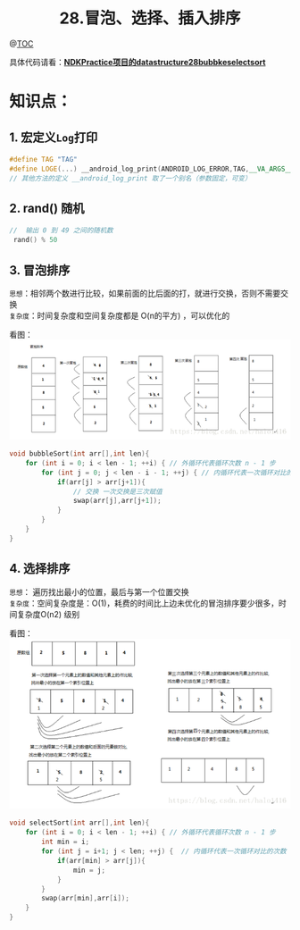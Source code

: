 # <center>28.冒泡、选择、插入排序<center>
@[TOC](数据结构和算法)

具体代码请看：**[NDKPractice项目的datastructure28bubbkeselectsort](https://github.com/EastUp/NDKPractice/tree/master/datastructure28bubbleselectsort)**

# 知识点：

## 1. 宏定义`Log`打印

```c++
#define TAG "TAG"
#define LOGE(...) __android_log_print(ANDROID_LOG_ERROR,TAG,__VA_ARGS__)
// 其他方法的定义 __android_log_print 取了一个别名（参数固定，可变）
```

## 2. rand() 随机

```c++
//  输出 0 到 49 之间的随机数
 rand() % 50
```

## 3. 冒泡排序

`思想`：相邻两个数进行比较，如果前面的比后面的打，就进行交换，否则不需要交换  
`复杂度`：时间复杂度和空间复杂度都是 O(n的平方) ，可以优化的

看图：
![](冒泡思想.png)

```c++
void bubbleSort(int arr[],int len){
    for (int i = 0; i < len - 1; ++i) { // 外循环代表循环次数 n - 1 步
        for (int j = 0; j < len - i - 1; ++j) { // 内循环代表一次循环对比的次数 n-1,n-2,n-3,1
            if(arr[j] > arr[j+1]){
                // 交换 一次交换是三次赋值
                swap(arr[j],arr[j+1]);
            }
        }
    }
}
```

## 4. 选择排序

`思想`： 遍历找出最小的位置，最后与第一个位置交换  
`复杂度`：空间复杂度是：O(1)，耗费的时间比上边未优化的冒泡排序要少很多，时间复杂度O(n2) 级别

看图：
![](选择排序思想.png)

```c++
void selectSort(int arr[],int len){
    for (int i = 0; i < len - 1; ++i) { // 外循环代表循环次数 n - 1 步
        int min = i;
        for (int j = i+1; j < len; ++j) {  // 内循环代表一次循环对比的次数
            if(arr[min] > arr[j]){
                min = j;
            }
        }
        swap(arr[min],arr[i]);
    }
}
```





















